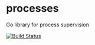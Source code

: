 processes
=========

Go library for process supervision

[![Build Status](https://travis-ci.org/fathomdb/processes.png?branch=master)](https://travis-ci.org/fathomdb/processes)


